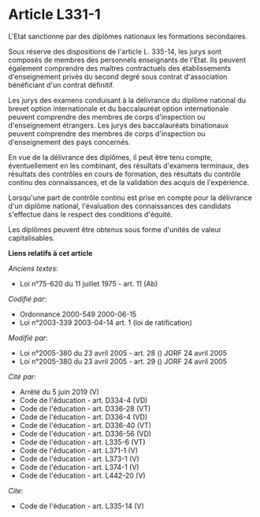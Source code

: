 # Article L331-1

L'Etat sanctionne par des diplômes nationaux les formations secondaires. 

Sous réserve des dispositions de l'article L. 335-14, les jurys sont composés de membres des personnels enseignants de
l'Etat. Ils peuvent également comprendre des maîtres contractuels des établissements d'enseignement privés du second degré
sous contrat d'association bénéficiant d'un contrat définitif. 

Les jurys des examens conduisant à la délivrance du diplôme national du brevet option internationale et du baccalauréat
option internationale peuvent comprendre des membres de corps d'inspection ou d'enseignement étrangers. Les jurys des
baccalauréats binationaux peuvent comprendre des membres de corps d'inspection ou d'enseignement des pays concernés. 

En vue de la délivrance des diplômes, il peut être tenu compte, éventuellement en les combinant, des résultats d'examens
terminaux, des résultats des contrôles en cours de formation, des résultats du contrôle continu des connaissances, et de la
validation des acquis de l'expérience. 

Lorsqu'une part de contrôle continu est prise en compte pour la délivrance d'un diplôme national, l'évaluation des
connaissances des candidats s'effectue dans le respect des conditions d'équité. 

Les diplômes peuvent être obtenus sous forme d'unités de valeur capitalisables.

**Liens relatifs à cet article**

_Anciens textes_:

  - Loi n°75-620 du 11 juillet 1975 - art. 11 (Ab)

_Codifié par_:

  - Ordonnance 2000-549 2000-06-15
  - Loi n°2003-339 2003-04-14 art. 1 (loi de ratification)

_Modifié par_:

  - Loi n°2005-380 du 23 avril 2005 - art. 28 () JORF 24 avril 2005
  - Loi n°2005-380 du 23 avril 2005 - art. 29 () JORF 24 avril 2005

_Cité par_:

  - Arrêté du 5 juin 2019 (V)
  - Code de l'éducation - art. D334-4 (VD)
  - Code de l'éducation - art. D336-28 (VT)
  - Code de l'éducation - art. D336-4 (VD)
  - Code de l'éducation - art. D336-40 (VT)
  - Code de l'éducation - art. D336-56 (VD)
  - Code de l'éducation - art. L335-6 (VT)
  - Code de l'éducation - art. L371-1 (V)
  - Code de l'éducation - art. L373-1 (V)
  - Code de l'éducation - art. L374-1 (V)
  - Code de l'éducation - art. L442-20 (V)

_Cite_:

  - Code de l'éducation - art. L335-14 (V)
